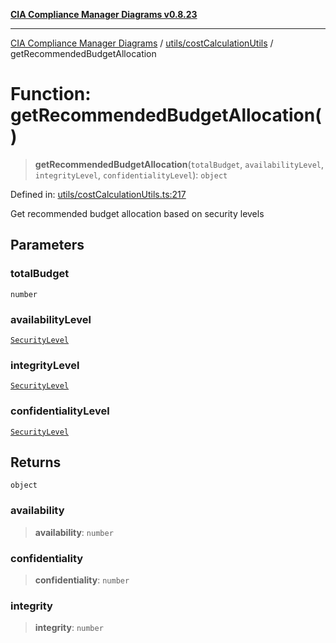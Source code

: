 [**CIA Compliance Manager Diagrams v0.8.23**](../../../README.md)

***

[CIA Compliance Manager Diagrams](../../../modules.md) / [utils/costCalculationUtils](../README.md) / getRecommendedBudgetAllocation

# Function: getRecommendedBudgetAllocation()

> **getRecommendedBudgetAllocation**(`totalBudget`, `availabilityLevel`, `integrityLevel`, `confidentialityLevel`): `object`

Defined in: [utils/costCalculationUtils.ts:217](https://github.com/Hack23/cia-compliance-manager/blob/55488ba3ac0003e4435eb3634b6ab6e9b8b05a9b/src/utils/costCalculationUtils.ts#L217)

Get recommended budget allocation based on security levels

## Parameters

### totalBudget

`number`

### availabilityLevel

[`SecurityLevel`](../../../types/cia/type-aliases/SecurityLevel.md)

### integrityLevel

[`SecurityLevel`](../../../types/cia/type-aliases/SecurityLevel.md)

### confidentialityLevel

[`SecurityLevel`](../../../types/cia/type-aliases/SecurityLevel.md)

## Returns

`object`

### availability

> **availability**: `number`

### confidentiality

> **confidentiality**: `number`

### integrity

> **integrity**: `number`
